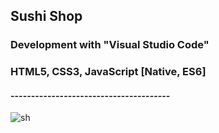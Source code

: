 ## Sushi Shop
### Development with "Visual Studio Code"
### HTML5, CSS3, JavaScript [Native, ES6]
#### ---------------------------------------
![sh](https://user-images.githubusercontent.com/41709736/73607217-2a7c7d00-45ff-11ea-9b6c-80ea9530fe10.png)

